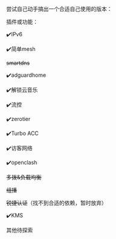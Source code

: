 尝试自己动手搞出一个合适自己使用的版本：

插件或功能：

:heavy_check_mark:IPv6

:heavy_check_mark:简单mesh

~~smartdns~~

:heavy_check_mark:adguardhome

:heavy_check_mark:解锁云音乐

:heavy_check_mark:流控

:heavy_check_mark:zerotier

:heavy_check_mark:Turbo ACC

:heavy_check_mark:访客网络

:heavy_check_mark:openclash

~~多拨&负载均衡~~

~~组播~~

~~锐捷认证~~（找不到合适的依赖，暂时放弃）

:heavy_check_mark:KMS

其他待探索
